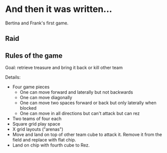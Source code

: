 # And then it was written...

Bertina and Frank's first game. 

## Raid

## Rules of the game

Goal: retrieve treasure and bring it back or kill other team

Details:

- Four game pieces
    - One can move forward and laterally but not backwards
    - One can move diagonally
    - One can move two spaces forward or back but only laterally when blocked
    - One can move in all directions but can't attack but can rez 
- Two teams of four each
- Square grid play space
- X grid layouts ("arenas")
- Move and land on top of other team cube to attack it. Remove it from the field and replace with flat chip.
- Land on chip with fourth cube to Rez.



